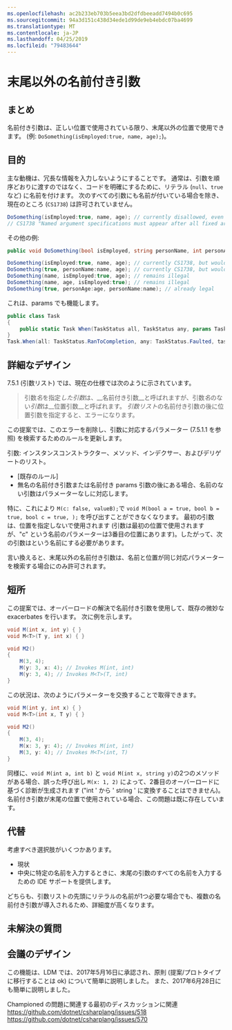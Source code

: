 ```yaml
---
ms.openlocfilehash: ac2b233eb703b5eea3bd2dfdbeeadd7494b0c695
ms.sourcegitcommit: 94a3d151c438d34ede1d99de9eb4ebdc07ba4699
ms.translationtype: MT
ms.contentlocale: ja-JP
ms.lasthandoff: 04/25/2019
ms.locfileid: "79483644"
---
```

# <a name="non-trailing-named-arguments"></a>末尾以外の名前付き引数

## <a name="summary"></a>まとめ
[summary]: #summary
名前付き引数は、正しい位置で使用されている限り、末尾以外の位置で使用できます。 (例: `DoSomething(isEmployed:true, name, age);`)。

## <a name="motivation"></a>目的
[motivation]: #motivation

主な動機は、冗長な情報を入力しないようにすることです。 通常は、引数を順序どおりに渡すのではなく、コードを明確にするために、リテラル (`null`、`true`など) に名前を付けます。
次のすべての引数にも名前が付いている場合を除き、現在のところ (`CS1738`) は許可されていません。

```csharp
DoSomething(isEmployed:true, name, age); // currently disallowed, even though all arguments are in position
// CS1738 "Named argument specifications must appear after all fixed arguments have been specified"
```

その他の例:
```csharp
public void DoSomething(bool isEmployed, string personName, int personAge) { ... }

DoSomething(isEmployed:true, name, age); // currently CS1738, but would become legal
DoSomething(true, personName:name, age); // currently CS1738, but would become legal
DoSomething(name, isEmployed:true, age); // remains illegal
DoSomething(name, age, isEmployed:true); // remains illegal
DoSomething(true, personAge:age, personName:name); // already legal
```

これは、params でも機能します。
```csharp
public class Task
{
    public static Task When(TaskStatus all, TaskStatus any, params Task[] tasks);
}
Task.When(all: TaskStatus.RanToCompletion, any: TaskStatus.Faulted, task1, task2)
```

## <a name="detailed-design"></a>詳細なデザイン
[design]: #detailed-design

7\.5.1 (引数リスト) では、現在の仕様では次のように示されています。
> 引数*名*を指定*した引数*は、__名前付き引数__と呼ばれますが、引数*名*のない*引数*は__位置引数__と呼ばれます。 *引数リスト*の名前付き引数の後に位置引数を指定すると、エラーになります。

この提案では、このエラーを削除し、引数に対応するパラメーター (7.5.1.1 を参照) を検索するためのルールを更新します。

引数: インスタンスコンストラクター、メソッド、インデクサー、およびデリゲートのリスト。
- [既存のルール]
- 無名の名前付き引数または名前付き params 引数の後にある場合、名前のない引数はパラメーターなしに対応します。

特に、これにより `M(c: false, valueB);`で `void M(bool a = true, bool b = true, bool c = true, );` を呼び出すことができなくなります。 最初の引数は、位置を指定しないで使用されます (引数は最初の位置で使用されますが、"c" という名前のパラメーターは3番目の位置にあります)。したがって、次の引数はという名前にする必要があります。

言い換えると、末尾以外の名前付き引数は、名前と位置が同じ対応パラメーターを検索する場合にのみ許可されます。

## <a name="drawbacks"></a>短所
[drawbacks]: #drawbacks

この提案では、オーバーロードの解決で名前付き引数を使用して、既存の微妙な exacerbates を行います。 次に例を示します。

```csharp
void M(int x, int y) { }
void M<T>(T y, int x) { }

void M2()
{
    M(3, 4);
    M(y: 3, x: 4); // Invokes M(int, int)
    M(y: 3, 4); // Invokes M<T>(T, int)
}
```

この状況は、次のようにパラメーターを交換することで取得できます。

```csharp
void M(int y, int x) { }
void M<T>(int x, T y) { }

void M2()
{
    M(3, 4);
    M(x: 3, y: 4); // Invokes M(int, int)
    M(3, y: 4); // Invokes M<T>(int, T)
}
```

同様に、`void M(int a, int b)` と `void M(int x, string y)`の2つのメソッドがある場合、誤った呼び出し `M(x: 1, 2)` によって、2番目のオーバーロードに基づく診断が生成されます ("int ' から ' string ' に変換することはできません)。 名前付き引数が末尾の位置で使用されている場合、この問題は既に存在しています。

## <a name="alternatives"></a>代替
[alternatives]: #alternatives

考慮すべき選択肢がいくつかあります。

- 現状
- 中央に特定の名前を入力するときに、末尾の引数のすべての名前を入力するための IDE サポートを提供します。

どちらも、引数リストの先頭にリテラルの名前が1つ必要な場合でも、複数の名前付き引数が導入されるため、詳細度が高くなります。

## <a name="unresolved-questions"></a>未解決の質問
[unresolved]: #unresolved-questions

## <a name="design-meetings"></a>会議のデザイン
[ldm]: #ldm
この機能は、LDM では、2017年5月16日に承認され、原則 (提案/プロトタイプに移行することは ok) について簡単に説明しました。 また、2017年6月28日にも簡単に説明しました。

Championed の問題に関連する最初のディスカッションに関連 https://github.com/dotnet/csharplang/issues/518 https://github.com/dotnet/csharplang/issues/570
